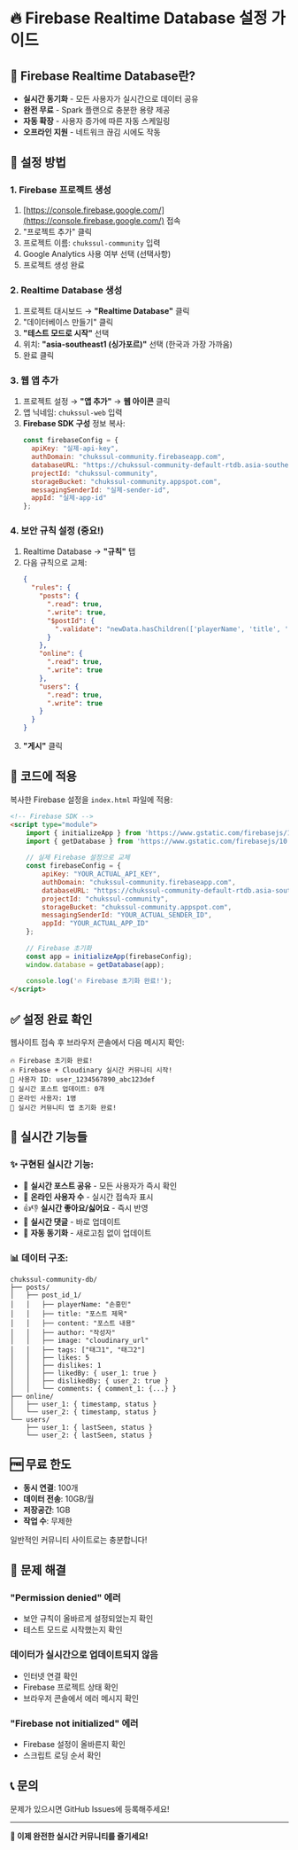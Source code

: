 # 🔥 Firebase Realtime Database 설정 가이드

## 🌟 Firebase Realtime Database란?
- **실시간 동기화** - 모든 사용자가 실시간으로 데이터 공유
- **완전 무료** - Spark 플랜으로 충분한 용량 제공
- **자동 확장** - 사용자 증가에 따른 자동 스케일링
- **오프라인 지원** - 네트워크 끊김 시에도 작동

## 🚀 설정 방법

### 1. **Firebase 프로젝트 생성**
1. [https://console.firebase.google.com/](https://console.firebase.google.com/) 접속
2. "프로젝트 추가" 클릭
3. 프로젝트 이름: `chukssul-community` 입력
4. Google Analytics 사용 여부 선택 (선택사항)
5. 프로젝트 생성 완료

### 2. **Realtime Database 생성**
1. 프로젝트 대시보드 → **"Realtime Database"** 클릭
2. "데이터베이스 만들기" 클릭
3. **"테스트 모드로 시작"** 선택
4. 위치: **"asia-southeast1 (싱가포르)"** 선택 (한국과 가장 가까움)
5. 완료 클릭

### 3. **웹 앱 추가**
1. 프로젝트 설정 → **"앱 추가"** → **웹 아이콘** 클릭
2. 앱 닉네임: `chukssul-web` 입력
3. **Firebase SDK 구성** 정보 복사:
   ```javascript
   const firebaseConfig = {
     apiKey: "실제-api-key",
     authDomain: "chukssul-community.firebaseapp.com",
     databaseURL: "https://chukssul-community-default-rtdb.asia-southeast1.firebasedatabase.app/",
     projectId: "chukssul-community",
     storageBucket: "chukssul-community.appspot.com",
     messagingSenderId: "실제-sender-id",
     appId: "실제-app-id"
   };
   ```

### 4. **보안 규칙 설정** (중요!)
1. Realtime Database → **"규칙"** 탭
2. 다음 규칙으로 교체:
   ```json
   {
     "rules": {
       "posts": {
         ".read": true,
         ".write": true,
         "$postId": {
           ".validate": "newData.hasChildren(['playerName', 'title', 'content', 'author', 'timestamp'])"
         }
       },
       "online": {
         ".read": true,
         ".write": true
       },
       "users": {
         ".read": true,
         ".write": true
       }
     }
   }
   ```
3. **"게시"** 클릭

## 🔧 코드에 적용

복사한 Firebase 설정을 `index.html` 파일에 적용:

```html
<!-- Firebase SDK -->
<script type="module">
    import { initializeApp } from 'https://www.gstatic.com/firebasejs/10.7.1/firebase-app.js';
    import { getDatabase } from 'https://www.gstatic.com/firebasejs/10.7.1/firebase-database.js';
    
    // 실제 Firebase 설정으로 교체
    const firebaseConfig = {
        apiKey: "YOUR_ACTUAL_API_KEY",
        authDomain: "chukssul-community.firebaseapp.com",
        databaseURL: "https://chukssul-community-default-rtdb.asia-southeast1.firebasedatabase.app/",
        projectId: "chukssul-community",
        storageBucket: "chukssul-community.appspot.com",
        messagingSenderId: "YOUR_ACTUAL_SENDER_ID",
        appId: "YOUR_ACTUAL_APP_ID"
    };
    
    // Firebase 초기화
    const app = initializeApp(firebaseConfig);
    window.database = getDatabase(app);
    
    console.log('🔥 Firebase 초기화 완료!');
</script>
```

## ✅ 설정 완료 확인

웹사이트 접속 후 브라우저 콘솔에서 다음 메시지 확인:
```
🔥 Firebase 초기화 완료!
🔥 Firebase + Cloudinary 실시간 커뮤니티 시작!
👤 사용자 ID: user_1234567890_abc123def
📡 실시간 포스트 업데이트: 0개
👥 온라인 사용자: 1명
🎉 실시간 커뮤니티 앱 초기화 완료!
```

## 🎯 실시간 기능들

### ✨ **구현된 실시간 기능**:
- 📡 **실시간 포스트 공유** - 모든 사용자가 즉시 확인
- 👥 **온라인 사용자 수** - 실시간 접속자 표시
- 👍👎 **실시간 좋아요/싫어요** - 즉시 반영
- 💬 **실시간 댓글** - 바로 업데이트
- 🔄 **자동 동기화** - 새로고침 없이 업데이트

### 📊 **데이터 구조**:
```
chukssul-community-db/
├── posts/
│   ├── post_id_1/
│   │   ├── playerName: "손흥민"
│   │   ├── title: "포스트 제목"
│   │   ├── content: "포스트 내용"
│   │   ├── author: "작성자"
│   │   ├── image: "cloudinary_url"
│   │   ├── tags: ["태그1", "태그2"]
│   │   ├── likes: 5
│   │   ├── dislikes: 1
│   │   ├── likedBy: { user_1: true }
│   │   ├── dislikedBy: { user_2: true }
│   │   └── comments: { comment_1: {...} }
├── online/
│   ├── user_1: { timestamp, status }
│   └── user_2: { timestamp, status }
└── users/
    ├── user_1: { lastSeen, status }
    └── user_2: { lastSeen, status }
```

## 🆓 **무료 한도**
- **동시 연결**: 100개
- **데이터 전송**: 10GB/월
- **저장공간**: 1GB
- **작업 수**: 무제한

일반적인 커뮤니티 사이트로는 충분합니다!

## 🔧 **문제 해결**

### "Permission denied" 에러
- 보안 규칙이 올바르게 설정되었는지 확인
- 테스트 모드로 시작했는지 확인

### 데이터가 실시간으로 업데이트되지 않음
- 인터넷 연결 확인
- Firebase 프로젝트 상태 확인
- 브라우저 콘솔에서 에러 메시지 확인

### "Firebase not initialized" 에러
- Firebase 설정이 올바른지 확인
- 스크립트 로딩 순서 확인

## 📞 문의

문제가 있으시면 GitHub Issues에 등록해주세요!

---

**🎉 이제 완전한 실시간 커뮤니티를 즐기세요!** 